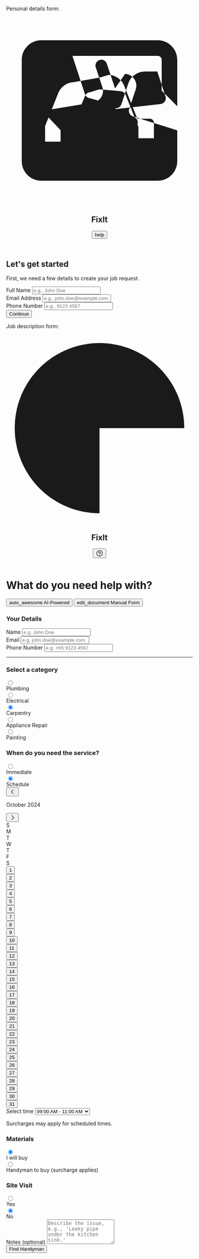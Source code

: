 Personal details form:
<!DOCTYPE html>
<html lang="en"><head>
<meta charset="utf-8"/>
<meta content="width=device-width, initial-scale=1.0" name="viewport"/>
<title>FixIt - Your Details</title>
<link href="https://fonts.googleapis.com" rel="preconnect"/>
<link crossorigin="" href="https://fonts.gstatic.com" rel="preconnect"/>
<link href="https://fonts.googleapis.com/css2?family=Space+Grotesk:wght@400;500;700&amp;display=swap" rel="stylesheet"/>
<link href="https://fonts.googleapis.com/css2?family=Material+Symbols+Outlined" rel="stylesheet"/>
<script src="https://cdn.tailwindcss.com?plugins=forms,container-queries"></script>
<script>
    tailwind.config = {
      darkMode: "class",
      theme: {
        extend: {
          colors: {
            "primary": "#38e07b",
            "background-light": "#f6f8f7",
            "background-dark": "#122017",
          },
          fontFamily: {
            "display": ["Space Grotesk", "sans-serif"]
          },
          borderRadius: {
            "DEFAULT": "0.25rem",
            "lg": "0.5rem",
            "xl": "0.75rem",
            "full": "9999px"
          },
        },
      },
    }
  </script>
<style>
    .material-symbols-outlined {
      font-variation-settings:
        'FILL' 0,
        'wght' 400,
        'GRAD' 0,
        'opsz' 24
    }
  </style>
</head>
<body class="bg-background-light dark:bg-background-dark font-display text-gray-800 dark:text-gray-200">
<div class="flex flex-col min-h-screen">
<header class="sticky top-0 z-10 bg-background-light/80 dark:bg-background-dark/80 backdrop-blur-sm border-b border-gray-200 dark:border-gray-800">
<nav class="container mx-auto px-4 sm:px-6 lg:px-8 flex items-center justify-between h-16">
<div class="flex items-center gap-2">
<div class="text-primary w-8 h-8">
<svg fill="currentColor" viewBox="0 0 24 24" xmlns="http://www.w3.org/2000/svg">
<path d="M22 9.452V5.5C22 4.122 20.879 3 19.5 3H4.5C3.121 3 2 4.122 2 5.5v13C2 19.878 3.121 21 4.5 21h15c1.379 0 2.5-1.122 2.5-2.5v-3.952l-5.694-1.785a.75.75 0 0 1-.506-.889l.868-2.605a1.5 1.5 0 0 0-1.379-1.956L14 9.17l-1.07-3.21a.75.75 0 0 0-1.42.474l.868 2.605a1.5 1.5 0 0 1-1.378 1.956l-5.183.864a.75.75 0 0 0-.506.889L7 14.535V16H5v-2l1.62-4.05a2.25 2.25 0 0 1 2.068-1.579L12 7.79l1.18-.354a2.25 2.25 0 0 1 2.068 1.579l1.62 4.05H18.5a.5.5 0 0 1 .5.5v2h-2v-1.465l-1.62-4.05a.75.75 0 0 0-.69-.526L12 9.29l-1.18.354a.75.75 0 0 0-.69.526L8.515 14H7v2h2v-1.535l.81-2.025 4.318-.72a.75.75 0 0 0 .69-.526l.868-2.605a2.25 2.25 0 0 1 2.068-1.579L19.43 7l1.07 3.21a.75.75 0 0 1-.69.964L14 11.83l-1.18.354a2.25 2.25 0 0 0-2.068 1.58l-.81 2.024H11.5a.5.5 0 0 1 .5.5v2h2v-2a.5.5 0 0 1 .5-.5h1.58l.81-2.025a.75.75 0 0 0-.69-.965L12 10.79l-1.18-.354a.75.75 0 0 1-.69-.526L8.515 5H19.5c.275 0 .5.225.5.5v3.952l2 2.001Z"></path>
</svg>
</div>
<h1 class="text-xl font-bold text-gray-900 dark:text-white">FixIt</h1>
</div>
<div class="flex items-center gap-4">
<button class="w-10 h-10 flex items-center justify-center rounded-full hover:bg-gray-200 dark:hover:bg-gray-800">
<span class="material-symbols-outlined text-gray-600 dark:text-gray-400">help</span>
</button>
<div class="w-10 h-10 rounded-full bg-cover bg-center" style='background-image: url("https://lh3.googleusercontent.com/aida-public/AB6AXuBGX1hja1o6upXzu34mJ2YZ6y8c-YTlGnFpu4d5h9NmugMmaXnnl5pIMbUxW12POEOxy_ZtB2Xmj_trZmXYNNuTD59UyEUIcOMv0_5R45R6KVqPgkVcLN-ipKEvkSQ2phjSRoTUTIaqrMNnyOBYFdd2X_yhPKcihWVu5DpK7Ix8TsfFRcXaHKMFBZyfaDaY20QxBq2cbk9BA5HF1EESErr_BKTLYirkXthUbzp9WpQrcjGECD2fzbWdv1bUny5y-lc7xq86vvYdnpaT");'></div>
</div>
</nav>
</header>
<main class="flex-grow container mx-auto px-4 sm:px-6 lg:px-8 py-8">
<div class="max-w-md mx-auto">
<div class="mb-8 text-center">
<h2 class="text-3xl font-bold text-gray-900 dark:text-white mb-2">Let's get started</h2>
<p class="text-gray-500 dark:text-gray-400">First, we need a few details to create your job request.</p>
</div>
<div class="space-y-6">
<div>
<label class="block text-sm font-bold text-gray-700 dark:text-gray-300 mb-2" for="customer-name">Full Name</label>
<input class="w-full h-12 bg-background-light dark:bg-background-dark border border-gray-300 dark:border-gray-700 rounded-lg p-4 font-bold focus:ring-2 focus:ring-primary/50 focus:border-primary dark:placeholder-gray-500 transition-shadow" id="customer-name" placeholder="e.g., John Doe" type="text"/>
</div>
<div>
<label class="block text-sm font-bold text-gray-700 dark:text-gray-300 mb-2" for="customer-email">Email Address</label>
<input class="w-full h-12 bg-background-light dark:bg-background-dark border border-gray-300 dark:border-gray-700 rounded-lg p-4 font-bold focus:ring-2 focus:ring-primary/50 focus:border-primary dark:placeholder-gray-500 transition-shadow" id="customer-email" placeholder="e.g., john.doe@example.com" type="email"/>
</div>
<div>
<label class="block text-sm font-bold text-gray-700 dark:text-gray-300 mb-2" for="customer-phone">Phone Number</label>
<input class="w-full h-12 bg-background-light dark:bg-background-dark border border-gray-300 dark:border-gray-700 rounded-lg p-4 font-bold focus:ring-2 focus:ring-primary/50 focus:border-primary dark:placeholder-gray-500 transition-shadow" id="customer-phone" placeholder="e.g., 9123 4567" type="tel"/>
</div>
</div>
<div class="mt-12">
<button class="w-full h-12 px-5 bg-primary text-gray-900 font-bold text-base rounded-lg shadow-sm hover:bg-primary/90 focus:outline-none focus:ring-2 focus:ring-offset-2 focus:ring-primary dark:focus:ring-offset-background-dark transition-colors">
            Continue
          </button>
</div>
</div>
</main>
</div>

</body></html>



Job description form:
<!DOCTYPE html>
<html lang="en"><head>
<meta charset="utf-8"/>
<link crossorigin="" href="https://fonts.gstatic.com/" rel="preconnect"/>
<link as="style" href="https://fonts.googleapis.com/css2?display=swap&amp;family=Noto+Sans%3Awght%40400%3B500%3B700%3B900&amp;family=Space+Grotesk%3Awght%40400%3B500%3B700" onload="this.rel='stylesheet'" rel="stylesheet"/>
<script src="https://cdn.tailwindcss.com?plugins=forms,container-queries"></script>
<script>
    tailwind.config = {
      darkMode: "class",
      theme: {
        extend: {
          colors: {
            primary: "#38e07b",
            "background-light": "#f6f8f7",
            "background-dark": "#122017",
          },
          fontFamily: {
            display: ["Space Grotesk"],
          },
          borderRadius: {
            DEFAULT: "0.25rem",
            lg: "0.5rem",
            xl: "0.75rem",
            full: "9999px"
          },
        },
      },
    };
  </script>
<title>FixIt - Service Details</title>
<link href="data:image/x-icon;base64," rel="icon" type="image/x-icon"/>
<link href="https://fonts.googleapis.com/css2?family=Material+Symbols+Outlined" rel="stylesheet"/>
</head>
<body class="font-display bg-background-light dark:bg-background-dark text-black dark:text-white">
<div class="flex flex-col min-h-screen">
<header class="flex items-center justify-between whitespace-nowrap border-b border-black/10 dark:border-white/10 px-4 sm:px-10 py-3">
<div class="flex items-center gap-4">
<div class="size-6 text-primary">
<svg fill="none" viewBox="0 0 48 48" xmlns="http://www.w3.org/2000/svg">
<path d="M24 45.8096C19.6865 45.8096 15.4698 44.5305 11.8832 42.134C8.29667 39.7376 5.50128 36.3314 3.85056 32.3462C2.19985 28.361 1.76794 23.9758 2.60947 19.7452C3.451 15.5145 5.52816 11.6284 8.57829 8.5783C11.6284 5.52817 15.5145 3.45101 19.7452 2.60948C23.9758 1.76795 28.361 2.19986 32.3462 3.85057C36.3314 5.50129 39.7376 8.29668 42.134 11.8833C44.5305 15.4698 45.8096 19.6865 45.8096 24L24 24L24 45.8096Z" fill="currentColor"></path>
</svg>
</div>
<h2 class="text-xl font-bold">FixIt</h2>
</div>
<div class="flex items-center gap-4">
<button class="flex items-center justify-center size-10 rounded-full bg-black/5 dark:bg-white/10 text-black/60 dark:text-white/60">
<svg fill="currentColor" height="20px" viewBox="0 0 256 256" width="20px" xmlns="http://www.w3.org/2000/svg">
<path d="M140,180a12,12,0,1,1-12-12A12,12,0,0,1,140,180ZM128,72c-22.06,0-40,16.15-40,36v4a8,8,0,0,0,16,0v-4c0-11,10.77-20,24-20s24,9,24,20-10.77,20-24,20a8,8,0,0,0-8,8v8a8,8,0,0,0,16,0v-.72c18.24-3.35,32-17.9,32-35.28C168,88.15,150.06,72,128,72Zm104,56A104,104,0,1,1,128,24,104.11,104.11,0,0,1,232,128Zm-16,0a88,88,0,1,0-88,88A88.1,88.1,0,0,0,216,128Z"></path>
</svg>
</button>
<div class="bg-center bg-no-repeat aspect-square bg-cover rounded-full size-10" style='background-image: url("https://lh3.googleusercontent.com/aida-public/AB6AXuAG1vRUe9WYxUGHWzi9hTxr5B92LfuucPxzfaqjGm6fpZKtURjD2ITXgD4TXxOOuutF7CCFVI6xjiXOh8n-DVcmzIpSARLhZwDGyvQpnhaR3teLdyGKu0pUjAT8v9cxgY9-zbHehJ6KzNtfs7G-g8UGPkkTNOGI0vtb1BP_NpF7rTMsfmwI7WwuFUEUL7p3pUuMKA0T-gjENiUvu56fjZSTNSLatMY9Ehlmkwk4WfJXKk0c8S5hiCt4Hgu7U-OqlEcBSGThdGi8unrr");'></div>
</div>
</header>
<main class="flex-1 flex justify-center py-8 px-4 sm:px-6">
<div class="w-full max-w-2xl space-y-8">
<div class="text-center sm:text-left">
<h1 class="text-3xl sm:text-4xl font-bold tracking-tight">What do you need help with?</h1>
</div>
<div class="relative bg-background-light dark:bg-background-dark p-1 rounded-lg border border-black/10 dark:border-white/10 flex items-center">
<div class="absolute inset-0 m-1 w-1/2 bg-primary rounded-md transition-transform duration-300 transform" id="toggle-bg"></div>
<button class="relative z-10 w-1/2 py-2 text-center text-black font-semibold rounded-md flex items-center justify-center gap-2" id="ai-btn">
<span class="material-symbols-outlined">auto_awesome</span>
            AI-Powered
          </button>
<button class="relative z-10 w-1/2 py-2 text-center text-black/60 dark:text-white/60 font-semibold rounded-md flex items-center justify-center gap-2" id="manual-btn">
<span class="material-symbols-outlined">edit_document</span>
            Manual Form
          </button>
</div>
<div class="space-y-6">
<div class="space-y-4">
<h3 class="text-lg font-bold">Your Details</h3>
<div class="grid sm:grid-cols-2 gap-4">
<div>
<label class="block text-sm font-medium text-black/80 dark:text-white/80 mb-1" for="name">Name</label>
<input class="w-full p-3 rounded-lg border border-black/10 dark:border-white/10 bg-background-light dark:bg-background-dark focus:border-primary focus:ring-primary focus:ring-2 placeholder:text-black/40 dark:placeholder:text-white/40" id="name" name="name" placeholder="e.g. John Doe" type="text"/>
</div>
<div>
<label class="block text-sm font-medium text-black/80 dark:text-white/80 mb-1" for="email">Email</label>
<input class="w-full p-3 rounded-lg border border-black/10 dark:border-white/10 bg-background-light dark:bg-background-dark focus:border-primary focus:ring-primary focus:ring-2 placeholder:text-black/40 dark:placeholder:text-white/40" id="email" name="email" placeholder="e.g. john.doe@example.com" type="email"/>
</div>
<div class="sm:col-span-2">
<label class="block text-sm font-medium text-black/80 dark:text-white/80 mb-1" for="phone">Phone Number</label>
<input class="w-full p-3 rounded-lg border border-black/10 dark:border-white/10 bg-background-light dark:bg-background-dark focus:border-primary focus:ring-primary focus:ring-2 placeholder:text-black/40 dark:placeholder:text-white/40" id="phone" name="phone" placeholder="e.g. +65 9123 4567" type="tel"/>
</div>
</div>
</div>
<hr class="border-black/10 dark:border-white/10"/>
<div class="space-y-4">
<h3 class="text-lg font-bold">Select a category</h3>
<div class="flex flex-wrap gap-3">
<label class="relative cursor-pointer">
<input class="sr-only peer" name="category" type="radio"/>
<div class="px-4 py-2 rounded-lg border border-black/10 dark:border-white/10 text-black/80 dark:text-white/80 peer-checked:bg-primary peer-checked:text-black peer-checked:border-primary">
                  Plumbing
                </div>
</label>
<label class="relative cursor-pointer">
<input class="sr-only peer" name="category" type="radio"/>
<div class="px-4 py-2 rounded-lg border border-black/10 dark:border-white/10 text-black/80 dark:text-white/80 peer-checked:bg-primary peer-checked:text-black peer-checked:border-primary">
                  Electrical
                </div>
</label>
<label class="relative cursor-pointer">
<input checked="" class="sr-only peer" name="category" type="radio"/>
<div class="px-4 py-2 rounded-lg border border-black/10 dark:border-white/10 text-black/80 dark:text-white/80 peer-checked:bg-primary peer-checked:text-black peer-checked:border-primary">
                  Carpentry
                </div>
</label>
<label class="relative cursor-pointer">
<input class="sr-only peer" name="category" type="radio"/>
<div class="px-4 py-2 rounded-lg border border-black/10 dark:border-white/10 text-black/80 dark:text-white/80 peer-checked:bg-primary peer-checked:text-black peer-checked:border-primary">
                  Appliance Repair
                </div>
</label>
<label class="relative cursor-pointer">
<input class="sr-only peer" name="category" type="radio"/>
<div class="px-4 py-2 rounded-lg border border-black/10 dark:border-white/10 text-black/80 dark:text-white/80 peer-checked:bg-primary peer-checked:text-black peer-checked:border-primary">
                  Painting
                </div>
</label>
</div>
</div>
<div class="space-y-4">
<h3 class="text-lg font-bold">When do you need the service?</h3>
<div class="flex flex-wrap gap-3">
<label class="relative cursor-pointer">
<input class="sr-only peer" name="timing" type="radio"/>
<div class="px-4 py-2 rounded-lg border border-black/10 dark:border-white/10 text-black/80 dark:text-white/80 peer-checked:bg-primary peer-checked:text-black peer-checked:border-primary">
                  Immediate
                </div>
</label>
<label class="relative cursor-pointer">
<input checked="" class="sr-only peer" name="timing" type="radio"/>
<div class="px-4 py-2 rounded-lg border border-black/10 dark:border-white/10 text-black/80 dark:text-white/80 peer-checked:bg-primary peer-checked:text-black peer-checked:border-primary">
                  Schedule
                </div>
</label>
</div>
</div>
<div class="grid sm:grid-cols-2 gap-6 items-start">
<div class="bg-background-light dark:bg-background-dark p-4 rounded-lg border border-black/10 dark:border-white/10">
<div class="flex items-center justify-between mb-4">
<button class="p-2 rounded-full hover:bg-black/5 dark:hover:bg-white/10">
<svg fill="currentColor" height="18px" viewBox="0 0 256 256" width="18px" xmlns="http://www.w3.org/2000/svg">
<path d="M165.66,202.34a8,8,0,0,1-11.32,11.32l-80-80a8,8,0,0,1,0-11.32l80-80a8,8,0,0,1,11.32,11.32L91.31,128Z"></path>
</svg>
</button>
<p class="text-base font-bold">October 2024</p>
<button class="p-2 rounded-full hover:bg-black/5 dark:hover:bg-white/10">
<svg fill="currentColor" height="18px" viewBox="0 0 256 256" width="18px" xmlns="http://www.w3.org/2000/svg">
<path d="M181.66,133.66l-80,80a8,8,0,0,1-11.32-11.32L164.69,128,90.34,53.66a8,8,0,0,1,11.32-11.32l80,80A8,8,0,0,1,181.66,133.66Z"></path>
</svg>
</button>
</div>
<div class="grid grid-cols-7 text-center text-sm">
<div class="font-bold text-black/50 dark:text-white/50 py-2">S</div>
<div class="font-bold text-black/50 dark:text-white/50 py-2">M</div>
<div class="font-bold text-black/50 dark:text-white/50 py-2">T</div>
<div class="font-bold text-black/50 dark:text-white/50 py-2">W</div>
<div class="font-bold text-black/50 dark:text-white/50 py-2">T</div>
<div class="font-bold text-black/50 dark:text-white/50 py-2">F</div>
<div class="font-bold text-black/50 dark:text-white/50 py-2">S</div>
<div class="col-start-3 p-1"><button class="w-full h-8 flex items-center justify-center rounded-full hover:bg-primary/20">1</button></div>
<div class="p-1"><button class="w-full h-8 flex items-center justify-center rounded-full hover:bg-primary/20">2</button></div>
<div class="p-1"><button class="w-full h-8 flex items-center justify-center rounded-full hover:bg-primary/20">3</button></div>
<div class="p-1"><button class="w-full h-8 flex items-center justify-center rounded-full hover:bg-primary/20">4</button></div>
<div class="p-1">
<button class="w-full h-8 flex items-center justify-center rounded-full bg-primary text-black font-bold">5</button>
</div>
<div class="p-1"><button class="w-full h-8 flex items-center justify-center rounded-full hover:bg-primary/20">6</button></div>
<div class="p-1"><button class="w-full h-8 flex items-center justify-center rounded-full hover:bg-primary/20">7</button></div>
<div class="p-1"><button class="w-full h-8 flex items-center justify-center rounded-full hover:bg-primary/20">8</button></div>
<div class="p-1"><button class="w-full h-8 flex items-center justify-center rounded-full hover:bg-primary/20">9</button></div>
<div class="p-1"><button class="w-full h-8 flex items-center justify-center rounded-full hover:bg-primary/20">10</button></div>
<div class="p-1"><button class="w-full h-8 flex items-center justify-center rounded-full hover:bg-primary/20">11</button></div>
<div class="p-1"><button class="w-full h-8 flex items-center justify-center rounded-full hover:bg-primary/20">12</button></div>
<div class="p-1"><button class="w-full h-8 flex items-center justify-center rounded-full hover:bg-primary/20">13</button></div>
<div class="p-1"><button class="w-full h-8 flex items-center justify-center rounded-full hover:bg-primary/20">14</button></div>
<div class="p-1"><button class="w-full h-8 flex items-center justify-center rounded-full hover:bg-primary/20">15</button></div>
<div class="p-1"><button class="w-full h-8 flex items-center justify-center rounded-full hover:bg-primary/20">16</button></div>
<div class="p-1"><button class="w-full h-8 flex items-center justify-center rounded-full hover:bg-primary/20">17</button></div>
<div class="p-1"><button class="w-full h-8 flex items-center justify-center rounded-full hover:bg-primary/20">18</button></div>
<div class="p-1"><button class="w-full h-8 flex items-center justify-center rounded-full hover:bg-primary/20">19</button></div>
<div class="p-1"><button class="w-full h-8 flex items-center justify-center rounded-full hover:bg-primary/20">20</button></div>
<div class="p-1"><button class="w-full h-8 flex items-center justify-center rounded-full hover:bg-primary/20">21</button></div>
<div class="p-1"><button class="w-full h-8 flex items-center justify-center rounded-full hover:bg-primary/20">22</button></div>
<div class="p-1"><button class="w-full h-8 flex items-center justify-center rounded-full hover:bg-primary/20">23</button></div>
<div class="p-1"><button class="w-full h-8 flex items-center justify-center rounded-full hover:bg-primary/20">24</button></div>
<div class="p-1"><button class="w-full h-8 flex items-center justify-center rounded-full hover:bg-primary/20">25</button></div>
<div class="p-1"><button class="w-full h-8 flex items-center justify-center rounded-full hover:bg-primary/20">26</button></div>
<div class="p-1"><button class="w-full h-8 flex items-center justify-center rounded-full hover:bg-primary/20">27</button></div>
<div class="p-1"><button class="w-full h-8 flex items-center justify-center rounded-full hover:bg-primary/20">28</button></div>
<div class="p-1"><button class="w-full h-8 flex items-center justify-center rounded-full hover:bg-primary/20">29</button></div>
<div class="p-1"><button class="w-full h-8 flex items-center justify-center rounded-full hover:bg-primary/20">30</button></div>
<div class="p-1"><button class="w-full h-8 flex items-center justify-center rounded-full hover:bg-primary/20">31</button></div>
</div>
</div>
<div class="space-y-4">
<label class="text-lg font-bold" for="time">Select time</label>
<select class="w-full p-3 rounded-lg border border-black/10 dark:border-white/10 bg-background-light dark:bg-background-dark focus:border-primary focus:ring-primary focus:ring-2" id="time">
<option>09:00 AM - 11:00 AM</option>
<option>11:00 AM - 01:00 PM</option>
<option>01:00 PM - 03:00 PM</option>
<option>03:00 PM - 05:00 PM</option>
</select>
<p class="text-sm text-black/60 dark:text-white/60">Surcharges may apply for scheduled times.</p>
</div>
</div>
<div class="space-y-4">
<h3 class="text-lg font-bold">Materials</h3>
<div class="flex flex-wrap gap-3">
<label class="relative cursor-pointer">
<input checked="" class="sr-only peer" name="materials" type="radio"/>
<div class="px-4 py-2 rounded-lg border border-black/10 dark:border-white/10 text-black/80 dark:text-white/80 peer-checked:bg-primary peer-checked:text-black peer-checked:border-primary">
                  I will buy
                </div>
</label>
<label class="relative cursor-pointer">
<input class="sr-only peer" name="materials" type="radio"/>
<div class="px-4 py-2 rounded-lg border border-black/10 dark:border-white/10 text-black/80 dark:text-white/80 peer-checked:bg-primary peer-checked:text-black peer-checked:border-primary">
                  Handyman to buy (surcharge applies)
                </div>
</label>
</div>
</div>
<div class="space-y-4">
<h3 class="text-lg font-bold">Site Visit</h3>
<div class="flex flex-wrap gap-3">
<label class="relative cursor-pointer">
<input class="sr-only peer" name="site-visit" type="radio"/>
<div class="px-4 py-2 rounded-lg border border-black/10 dark:border-white/10 text-black/80 dark:text-white/80 peer-checked:bg-primary peer-checked:text-black peer-checked:border-primary">
                  Yes
                </div>
</label>
<label class="relative cursor-pointer">
<input checked="" class="sr-only peer" name="site-visit" type="radio"/>
<div class="px-4 py-2 rounded-lg border border-black/10 dark:border-white/10 text-black/80 dark:text-white/80 peer-checked:bg-primary peer-checked:text-black peer-checked:border-primary">
                  No
                </div>
</label>
</div>
</div>
<div class="space-y-4">
<label class="text-lg font-bold" for="notes">Notes (optional)</label>
<textarea class="w-full p-3 rounded-lg border border-black/10 dark:border-white/10 bg-background-light dark:bg-background-dark focus:border-primary focus:ring-primary focus:ring-2 placeholder:text-black/40 dark:placeholder:text-white/40" id="notes" placeholder="Describe the issue, e.g., 'Leaky pipe under the kitchen sink.'" rows="4"></textarea>
</div>
</div>
<div class="pt-4">
<button class="w-full bg-primary text-black font-bold text-lg py-3 px-5 rounded-lg hover:bg-opacity-80 transition-colors">
            Find Handyman
          </button>
</div>
</div>
</main>
</div>
<script>
    const aiBtn = document.getElementById('ai-btn');
    const manualBtn = document.getElementById('manual-btn');
    const toggleBg = document.getElementById('toggle-bg');
    aiBtn.addEventListener('click', () => {
      toggleBg.style.transform = 'translateX(0%)';
      aiBtn.classList.remove('text-black/60', 'dark:text-white/60');
      aiBtn.classList.add('text-black');
      manualBtn.classList.add('text-black/60', 'dark:text-white/60');
      manualBtn.classList.remove('text-black');
    });
    manualBtn.addEventListener('click', () => {
      toggleBg.style.transform = 'translateX(100%)';
      manualBtn.classList.remove('text-black/60', 'dark:text-white/60');
      manualBtn.classList.add('text-black');
      aiBtn.classList.add('text-black/60', 'dark:text-white/60');
      aiBtn.classList.remove('text-black');
    });
  </script>

</body></html>